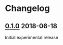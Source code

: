 # Changelog

## [0.1.0](https://github.com/pmatseykanets/laravel-sql-migrations/releases/tag/v0.1.0) 2018-06-18

Initial experimental release
